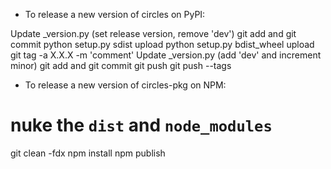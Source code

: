 - To release a new version of circles on PyPI:

Update _version.py (set release version, remove 'dev')
git add and git commit
python setup.py sdist upload
python setup.py bdist_wheel upload
git tag -a X.X.X -m 'comment'
Update _version.py (add 'dev' and increment minor)
git add and git commit
git push
git push --tags

- To release a new version of circles-pkg on NPM:

# nuke the  `dist` and `node_modules`
git clean -fdx
npm install
npm publish
